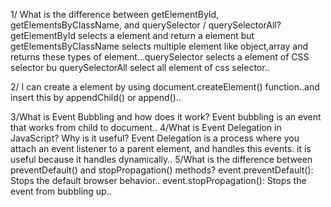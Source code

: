 1/ What is the difference between getElementById, getElementsByClassName, and querySelector / querySelectorAll?
getElementById selects a element and return a element but getElementsByClassName selects multiple element like object,array and returns these types of element...querySelector selects a element of CSS selector bu querySelectorAll select all element of css selector..

2/ I can create a element by using document.createElement() function..and insert this by appendChild() or append()..

3/What is Event Bubbling and how does it work?
Event bubbling is an event that works from child to document..
4/What is Event Delegation in JavaScript? Why is it useful?
Event Delegation is a process where you attach an event listener to a parent element, and handles this events.
it is useful because it handles dynamically..
5/What is the difference between preventDefault() and stopPropagation() methods?
event.preventDefault(): Stops the default browser behavior..
event.stopPropagation(): Stops the event from bubbling up..
